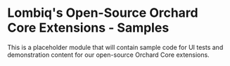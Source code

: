 # Lombiq's Open-Source Orchard Core Extensions - Samples

This is a placeholder module that will contain sample code for UI tests and demonstration content for our open-source Orchard Core extensions.
